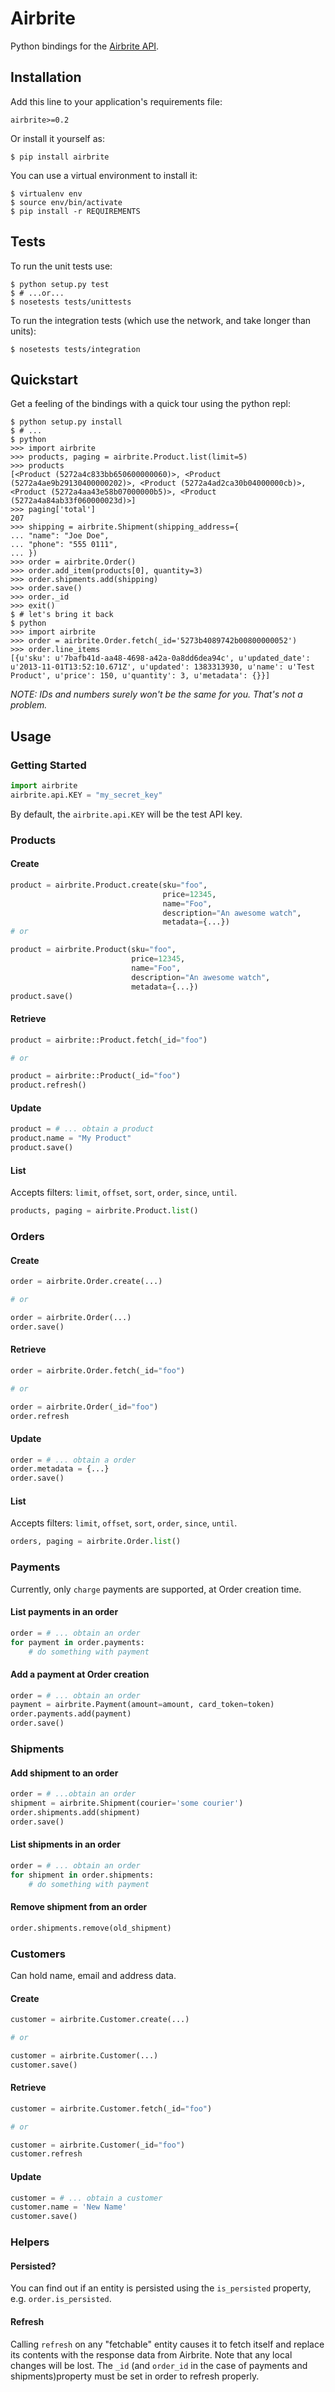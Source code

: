 # Airbrite

Python bindings for the [Airbrite API](https://github.com/airbrite/airbrite-api).

## Installation

Add this line to your application's requirements file:

    airbrite>=0.2

Or install it yourself as:

    $ pip install airbrite

You can use a virtual environment to install it:

    $ virtualenv env
    $ source env/bin/activate
    $ pip install -r REQUIREMENTS

## Tests

To run the unit tests use:

    $ python setup.py test
    $ # ...or...
    $ nosetests tests/unittests

To run the integration tests (which use the network, and take longer than units):

    $ nosetests tests/integration

## Quickstart

Get a feeling of the bindings with a quick tour using the python repl:

    $ python setup.py install
    $ # ...
    $ python
    >>> import airbrite
    >>> products, paging = airbrite.Product.list(limit=5)
    >>> products
    [<Product (5272a4c833bb650600000060)>, <Product (5272a4ae9b29130400000202)>, <Product (5272a4ad2ca30b04000000cb)>, <Product (5272a4aa43e58b07000000b5)>, <Product (5272a4a84ab33f060000023d)>]
    >>> paging['total']
    207
    >>> shipping = airbrite.Shipment(shipping_address={
    ... "name": "Joe Doe",
    ... "phone": "555 0111",
    ... })
    >>> order = airbrite.Order()
    >>> order.add_item(products[0], quantity=3)
    >>> order.shipments.add(shipping)
    >>> order.save()
    >>> order._id
    >>> exit()
    $ # let's bring it back
    $ python
    >>> import airbrite
    >>> order = airbrite.Order.fetch(_id='5273b4089742b00800000052')
    >>> order.line_items
    [{u'sku': u'7bafb41d-aa48-4698-a42a-0a8dd6dea94c', u'updated_date': u'2013-11-01T13:52:10.671Z', u'updated': 1383313930, u'name': u'Test Product', u'price': 150, u'quantity': 3, u'metadata': {}}]

*NOTE: IDs and numbers surely won't be the same for you. That's not a problem.*

## Usage

### Getting Started

```python
import airbrite
airbrite.api.KEY = "my_secret_key"
```

By default, the `airbrite.api.KEY` will be the test API key.

### Products

#### Create

```python
product = airbrite.Product.create(sku="foo",
                                  price=12345,
                                  name="Foo",
                                  description="An awesome watch",
                                  metadata={...})
# or

product = airbrite.Product(sku="foo",
                           price=12345,
                           name="Foo",
                           description="An awesome watch",
                           metadata={...})
product.save()
```

#### Retrieve

```python
product = airbrite::Product.fetch(_id="foo")

# or

product = airbrite::Product(_id="foo")
product.refresh()
```

#### Update

```python
product = # ... obtain a product
product.name = "My Product"
product.save()
```

#### List

Accepts filters: `limit`, `offset`, `sort`, `order`, `since`, `until`.

```python
products, paging = airbrite.Product.list()
```

### Orders

#### Create

```python
order = airbrite.Order.create(...)

# or

order = airbrite.Order(...)
order.save()
```

#### Retrieve

```python
order = airbrite.Order.fetch(_id="foo")

# or

order = airbrite.Order(_id="foo")
order.refresh
```

#### Update

```python
order = # ... obtain a order
order.metadata = {...}
order.save()
```

#### List

Accepts filters: `limit`, `offset`, `sort`, `order`, `since`, `until`.

```python
orders, paging = airbrite.Order.list()
```

### Payments

Currently, only `charge` payments are supported, at Order creation time.

#### List payments in an order

```python
order = # ... obtain an order
for payment in order.payments:
    # do something with payment
```

#### Add a payment at Order creation

```python
order = # ... obtain an order
payment = airbrite.Payment(amount=amount, card_token=token)
order.payments.add(payment)
order.save()
```

### Shipments

#### Add shipment to an order

```python
order = # ...obtain an order
shipment = airbrite.Shipment(courier='some courier')
order.shipments.add(shipment)
order.save()
```

#### List shipments in an order

```python
order = # ... obtain an order
for shipment in order.shipments:
    # do something with payment
```

#### Remove shipment from an order

```python
order.shipments.remove(old_shipment)
```

### Customers

Can hold name, email and address data.

#### Create

```python
customer = airbrite.Customer.create(...)

# or

customer = airbrite.Customer(...)
customer.save()
```

#### Retrieve

```python
customer = airbrite.Customer.fetch(_id="foo")

# or

customer = airbrite.Customer(_id="foo")
customer.refresh
```

#### Update

```python
customer = # ... obtain a customer
customer.name = 'New Name'
customer.save()
```

### Helpers

#### Persisted?

You can find out if an entity is persisted using the `is_persisted` property, e.g. `order.is_persisted`.

#### Refresh

Calling `refresh` on any "fetchable" entity causes it to fetch itself and replace its contents with the response data from Airbrite. Note that any local changes will be lost. The `_id` (and `order_id` in the case of payments and shipments)property must be set in order to refresh properly.
